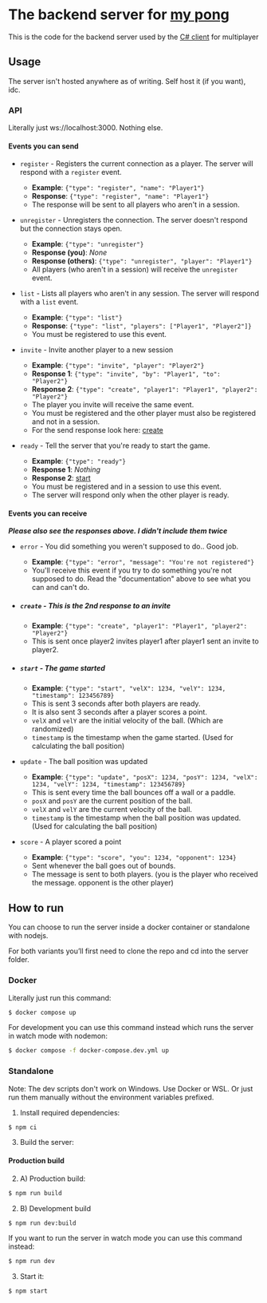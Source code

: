 # The backend server for [my pong](https://github.com/iCyuba/Pong)

This is the code for the backend server used by the [C# client](https://github.com/iCyuba/Pong/tree/main/dotnet) for multiplayer

## Usage

The server isn't hosted anywhere as of writing. Self host it (if you want), idc.

### API

Literally just ws://localhost:3000. Nothing else.

#### Events you can send

- `register` - Registers the current connection as a player. The server will respond with a `register` event.

  - **Example**: `{"type": "register", "name": "Player1"}`
  - **Response**: `{"type": "register", "name": "Player1"}`
  - The response will be sent to all players who aren't in a session.

- `unregister` - Unregisters the connection. The server doesn't respond but the connection stays open.

  - **Example**: `{"type": "unregister"}`
  - **Response (you)**: _None_
  - **Response (others)**: `{"type": "unregister", "player": "Player1"}`
  - All players (who aren't in a session) will receive the `unregister` event.

- `list` - Lists all players who aren't in any session. The server will respond with a `list` event.

  - **Example**: `{"type": "list"}`
  - **Response**: `{"type": "list", "players": ["Player1", "Player2"]}`
  - You must be registered to use this event.

- `invite` - Invite another player to a new session

  - **Example**: `{"type": "invite", "player": "Player2"}`
  - **Response 1**: `{"type": "invite", "by": "Player1", "to": "Player2"}`
  - **Response 2**: `{"type": "create", "player1": "Player1", "player2": "Player2"}`
  - The player you invite will receive the same event.
  - You must be registered and the other player must also be registered and not in a session.
  - For the send response look here: [create](#create---this-is-the-2nd-response-to-an-invite)

- `ready` - Tell the server that you're ready to start the game.

  - **Example**: `{"type": "ready"}`
  - **Response 1**: _Nothing_
  - **Response 2**: [start](#start---the-game-started)
  - You must be registered and in a session to use this event.
  - The server will respond only when the other player is ready.

#### Events you can receive

_**Please also see the responses above. I didn't include them twice**_

- `error` - You did something you weren't supposed to do.. Good job.

  - **Example**: `{"type": "error", "message": "You're not registered"}`
  - You'll receive this event if you try to do something you're not supposed to do. Read the "documentation" above to see what you can and can't do.

- ##### `create` - This is the 2nd response to an invite

  - **Example**: `{"type": "create", "player1": "Player1", "player2": "Player2"}`
  - This is sent once player2 invites player1 after player1 sent an invite to player2.

- ##### `start` - The game started

  - **Example**: `{"type": "start", "velX": 1234, "velY": 1234, "timestamp": 123456789}`
  - This is sent 3 seconds after both players are ready.
  - It is also sent 3 seconds after a player scores a point.
  - `velX` and `velY` are the initial velocity of the ball. (Which are randomized)
  - `timestamp` is the timestamp when the game started. (Used for calculating the ball position)

- `update` - The ball position was updated

  - **Example**: `{"type": "update", "posX": 1234, "posY": 1234, "velX": 1234, "velY": 1234, "timestamp": 123456789}`
  - This is sent every time the ball bounces off a wall or a paddle.
  - `posX` and `posY` are the current position of the ball.
  - `velX` and `velY` are the current velocity of the ball.
  - `timestamp` is the timestamp when the ball position was updated. (Used for calculating the ball position)

- `score` - A player scored a point
  - **Example**: `{"type": "score", "you": 1234, "opponent": 1234}`
  - Sent whenever the ball goes out of bounds.
  - The message is sent to both players. (you is the player who received the message. opponent is the other player)

## How to run

You can choose to run the server inside a docker container or standalone with nodejs.

For both variants you’ll first need to clone the repo and cd into the server folder.

### Docker

Literally just run this command:

```sh
$ docker compose up
```

For development you can use this command instead which runs the server in watch mode with nodemon:

```sh
$ docker compose -f docker-compose.dev.yml up
```

### Standalone

Note: The dev scripts don't work on Windows. Use Docker or WSL. Or just run them manually without the environment variables prefixed.

1. Install required dependencies:

```sh
$ npm ci
```

3. Build the server:

#### Production build

2. A) Production build:

```sh
$ npm run build
```

2. B) Development build

```sh
$ npm run dev:build
```

If you want to run the server in watch mode you can use this command instead:

```sh
$ npm run dev
```

3. Start it:

```sh
$ npm start
```
